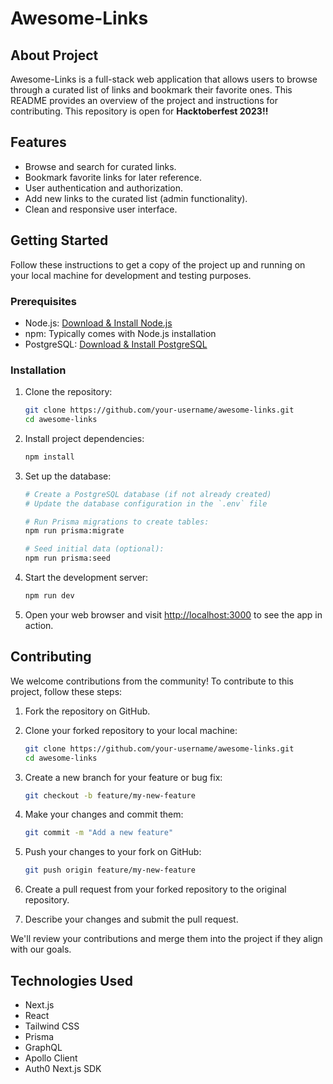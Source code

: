 # Awesome-Links

## About Project
Awesome-Links is a full-stack web application that allows users to browse through a curated list of links and bookmark their favorite ones. This README provides an overview of the project and instructions for contributing. This repository is open for **Hacktoberfest 2023!!**

## Features

- Browse and search for curated links.
- Bookmark favorite links for later reference.
- User authentication and authorization.
- Add new links to the curated list (admin functionality).
- Clean and responsive user interface.

## Getting Started

Follow these instructions to get a copy of the project up and running on your local machine for development and testing purposes.

### Prerequisites

- Node.js: [Download & Install Node.js](https://nodejs.org/)
- npm: Typically comes with Node.js installation
- PostgreSQL: [Download & Install PostgreSQL](https://www.postgresql.org/download/)

### Installation

1. Clone the repository:

   ```bash
   git clone https://github.com/your-username/awesome-links.git
   cd awesome-links
   ```

2. Install project dependencies:

   ```bash
   npm install
   ```

3. Set up the database:

   ```bash
   # Create a PostgreSQL database (if not already created)
   # Update the database configuration in the `.env` file

   # Run Prisma migrations to create tables:
   npm run prisma:migrate

   # Seed initial data (optional):
   npm run prisma:seed
   ```

4. Start the development server:

   ```bash
   npm run dev
   ```

5. Open your web browser and visit [http://localhost:3000](http://localhost:3000) to see the app in action.

## Contributing

We welcome contributions from the community! To contribute to this project, follow these steps:

1. Fork the repository on GitHub.

2. Clone your forked repository to your local machine:

   ```bash
   git clone https://github.com/your-username/awesome-links.git
   cd awesome-links
   ```

3. Create a new branch for your feature or bug fix:

   ```bash
   git checkout -b feature/my-new-feature
   ```

4. Make your changes and commit them:

   ```bash
   git commit -m "Add a new feature"
   ```

5. Push your changes to your fork on GitHub:

   ```bash
   git push origin feature/my-new-feature
   ```

6. Create a pull request from your forked repository to the original repository.

7. Describe your changes and submit the pull request.

We'll review your contributions and merge them into the project if they align with our goals.

## Technologies Used
- Next.js
- React
- Tailwind CSS
- Prisma
- GraphQL
- Apollo Client
- Auth0 Next.js SDK
